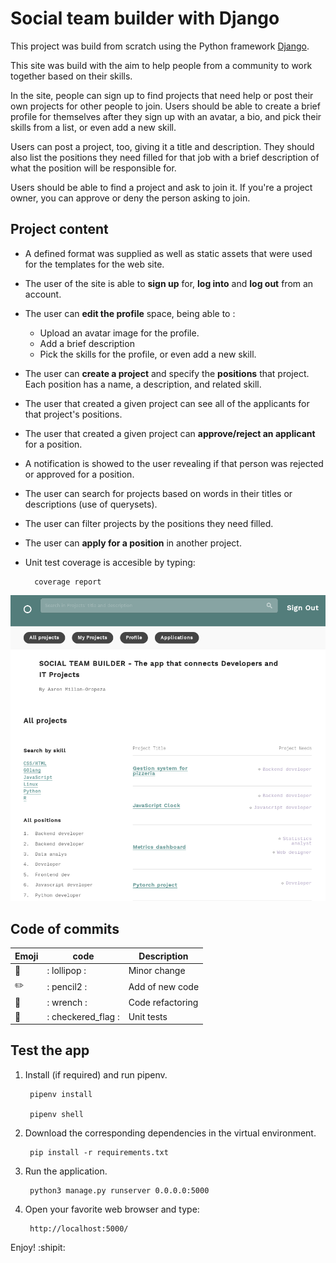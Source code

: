 # Social team builder with Django

This project was build from scratch using the Python framework [Django](https://www.djangoproject.com/).

This site was build with the aim to help people from a community to work together based on their skills.

In the site, people can sign up to find projects that need help or post their own projects for other people to
join. Users should be able to create a brief profile for themselves after they sign up with an avatar, a bio, and pick their skills from a list, or even add a new skill. 

Users can post a project, too, giving it a title and description. They should also list the positions they need filled for that job with a brief description of what the position will be responsible for. 

Users should be able to find a project and ask to join it. If you're a project owner, you can approve or deny the person asking to join. 


## Project content

* A defined format was supplied as well as static assets that were used for the templates for the web site.
* The user of the site is able to **sign up** for, **log into** and **log out** from an account.
* The user can **edit the profile** space, being able to : 
	* Upload an avatar image for the profile.
	* Add a brief description
	* Pick the skills for the profile, or even add a new skill.
* The user can **create a project** and specify the **positions** that project. Each position has a name, a description, and related skill.
* The user that created a given project can see all of the applicants for that project's positions.
* The user that created a given project can **approve/reject an applicant** for a position.
* A notification is showed to the user revealing if that person was rejected or approved for a position.
* The user can search for projects based on words in their titles or descriptions (use of querysets).
* The user can filter projects by the positions they need filled.
* The user can **apply for a position** in another project.
* Unit test coverage is accesible by typing:
	
		coverage report

![Figure display](https://github.com/AaronMillOro/social_team_builder_django/blob/master/team_builder/media/images/social_team.png)

## Code of commits

| Emoji | code | Description|
---|---|---
| :lollipop: | : lollipop : | Minor change |
| :pencil2: | : pencil2 : | Add of new code |
| :wrench: | : wrench : | Code refactoring | 
| :checkered_flag: | : checkered_flag : | Unit tests | 


## Test the app

1. Install (if required) and run pipenv.

		pipenv install
		
		pipenv shell

2. Download the corresponding dependencies in the virtual environment. 

		pip install -r requirements.txt
		

3. Run the application.
		
		python3 manage.py runserver 0.0.0.0:5000

4. Open your favorite web browser and type:

		http://localhost:5000/

Enjoy! :shipit: